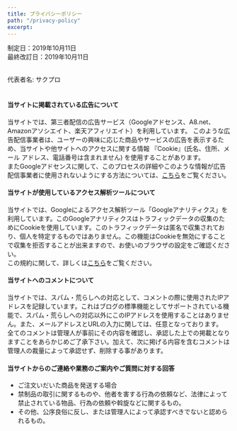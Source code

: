 ```yaml
---
title: プライバシーポリシー
path: "/privacy-policy"
excerpt: 
---
```

制定日：2019年10月11日<br>
最終改訂日：2019年10月11日<br><br>

代表者名: サクプロ<br><br>

#### 当サイトに掲載されている広告について
当サイトでは、第三者配信の広告サービス（Googleアドセンス、A8.net、Amazonアソシエイト、楽天アフィリエイト）を利用しています。
このような広告配信事業者は、ユーザーの興味に応じた商品やサービスの広告を表示するため、当サイトや他サイトへのアクセスに関する情報 『Cookie』(氏名、住所、メール アドレス、電話番号は含まれません) を使用することがあります。  
またGoogleアドセンスに関して、このプロセスの詳細やこのような情報が広告配信事業者に使用されないようにする方法については、[こちら](https://www.google.co.jp/policies/technologies/ads/)をご覧ください。

#### 当サイトが使用しているアクセス解析ツールについて
当サイトでは、Googleによるアクセス解析ツール「Googleアナリティクス」を利用しています。このGoogleアナリティクスはトラフィックデータの収集のためにCookieを使用しています。このトラフィックデータは匿名で収集されており、個人を特定するものではありません。この機能はCookieを無効にすることで収集を拒否することが出来ますので、お使いのブラウザの設定をご確認ください。  
この規約に関して、詳しくは[こちら](https://www.google.com/analytics/terms/jp.html)をご覧ください。

#### 当サイトへのコメントについて
当サイトでは、スパム・荒らしへの対応として、コメントの際に使用されたIPアドレスを記録しています。これはブログの標準機能としてサポートされている機能で、スパム・荒らしへの対応以外にこのIPアドレスを使用することはありません。また、メールアドレスとURLの入力に関しては、任意となっております。  
全てのコメントは管理人が事前にその内容を確認し、承認した上での掲載となりますことをあらかじめご了承下さい。加えて、次に掲げる内容を含むコメントは管理人の裁量によって承認せず、削除する事があります。

#### 当サイトからのご連絡や業務のご案内やご質問に対する回答
- ご注文いだいた商品を発送する場合
- 禁制品の取引に関するものや、他者を害する行為の依頼など、法律によって禁止されている物品、行為の依頼や斡旋などに関するもの。
- その他、公序良俗に反し、または管理人によって承認すべきでないと認められるもの。